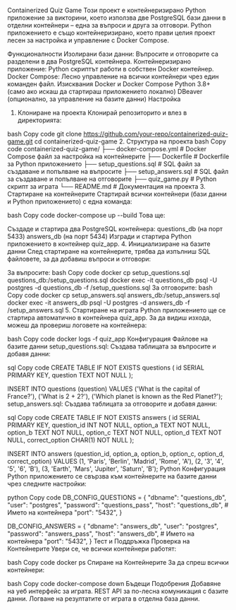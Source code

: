 Containerized Quiz Game
Този проект е контейнеризирано Python приложение за викторини, което използва две PostgreSQL бази данни в отделни контейнери – една за въпроси и друга за отговори. Python приложението е също контейнеризирано, което прави целия проект лесен за настройка и управление с Docker Compose.

Функционалности
Изолирани бази данни: Въпросите и отговорите са разделени в два PostgreSQL контейнера.
Контейнеризирано приложение: Python скриптът работи в собствен Docker контейнер.
Docker Compose: Лесно управление на всички контейнери чрез един команден файл.
Изисквания
Docker и Docker Compose
Python 3.8+ (само ако искаш да стартираш приложението локално)
DBeaver (опционално, за управление на базите данни)
Настройка
1. Клониране на проекта
Клонирай репозиторито и влез в директорията:

bash
Copy code
git clone https://github.com/your-repo/containerized-quiz-game.git
cd containerized-quiz-game
2. Структура на проекта
bash
Copy code
containerized-quiz-game/
├── docker-compose.yml      # Docker Compose файл за настройка на контейнерите
├── Dockerfile              # Dockerfile за Python приложението
├── setup_questions.sql     # SQL файл за създаване и попълване на въпросите
├── setup_answers.sql       # SQL файл за създаване и попълване на отговорите
├── quiz_game.py            # Python скрипт за играта
└── README.md               # Документация на проекта
3. Стартиране на контейнерите
Стартирай всички контейнери (бази данни и Python приложението) с една команда:

bash
Copy code
docker-compose up --build
Това ще:

Създаде и стартира два PostgreSQL контейнера:
questions_db (на порт 5433)
answers_db (на порт 5434)
Изгради и стартира Python приложението в контейнер quiz_app.
4. Инициализиране на базите данни
След стартиране на контейнерите, трябва да изпълниш SQL файловете, за да добавиш въпроси и отговори:

За въпросите:
bash
Copy code
docker cp setup_questions.sql questions_db:/setup_questions.sql
docker exec -it questions_db psql -U postgres -d questions_db -f /setup_questions.sql
За отговорите:
bash
Copy code
docker cp setup_answers.sql answers_db:/setup_answers.sql
docker exec -it answers_db psql -U postgres -d answers_db -f /setup_answers.sql
5. Стартиране на играта
Python приложението ще се стартира автоматично в контейнера quiz_app. За да видиш изхода, можеш да провериш логовете на контейнера:

bash
Copy code
docker logs -f quiz_app
Конфигурация
Файлове на базите данни
setup_questions.sql:
Създава таблицата за въпросите и добавя данни:

sql
Copy code
CREATE TABLE IF NOT EXISTS questions (
    id SERIAL PRIMARY KEY,
    question TEXT NOT NULL
);

INSERT INTO questions (question)
VALUES
('What is the capital of France?'),
('What is 2 + 2?'),
('Which planet is known as the Red Planet?');
setup_answers.sql:
Създава таблицата за отговорите и добавя данни:

sql
Copy code
CREATE TABLE IF NOT EXISTS answers (
    id SERIAL PRIMARY KEY,
    question_id INT NOT NULL,
    option_a TEXT NOT NULL,
    option_b TEXT NOT NULL,
    option_c TEXT NOT NULL,
    option_d TEXT NOT NULL,
    correct_option CHAR(1) NOT NULL
);

INSERT INTO answers (question_id, option_a, option_b, option_c, option_d, correct_option)
VALUES
(1, 'Paris', 'Berlin', 'Madrid', 'Rome', 'A'),
(2, '3', '4', '5', '6', 'B'),
(3, 'Earth', 'Mars', 'Jupiter', 'Saturn', 'B');
Python Конфигурация
Python приложението се свързва към контейнерите на базите данни чрез следните настройки:

python
Copy code
DB_CONFIG_QUESTIONS = {
    "dbname": "questions_db",
    "user": "postgres",
    "password": "questions_pass",
    "host": "questions_db",  # Името на контейнера
    "port": "5432",
}

DB_CONFIG_ANSWERS = {
    "dbname": "answers_db",
    "user": "postgres",
    "password": "answers_pass",
    "host": "answers_db",  # Името на контейнера
    "port": "5432",
}
Тест и Поддръжка
Проверка на Контейнерите
Увери се, че всички контейнери работят:

bash
Copy code
docker ps
Спиране на Контейнерите
За да спреш всички контейнери:

bash
Copy code
docker-compose down
Бъдещи Подобрения
Добавяне на уеб интерфейс за играта.
REST API за по-лесна комуникация с базите данни.
Логване на резултатите от играта в отделна база данни.